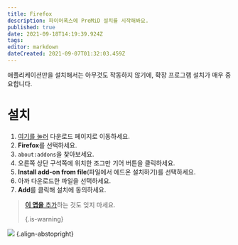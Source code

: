 ```yaml
---
title: Firefox
description: 파이어폭스에 PreMiD 설치를 시작해봐요.
published: true
date: 2021-09-18T14:19:39.924Z
tags: 
editor: markdown
dateCreated: 2021-09-07T01:32:03.459Z
---
```


애플리케이션만을 설치해서는 아무것도 작동하지 않기에, 확장 프로그램 설치가 매우 중요합니다.

# 설치
1. [여기를 눌러](https://premid.app/downloads) 다운로드 페이지로 이동하세요.
2. **Firefox**를 선택하세요.
3. `about:addons`을 찾아보세요.
4. 오른쪽 상단 구석쪽에 위치한 조그만 기어 버튼을 클릭하세요.
5. **Install add-on from file**(파일에서 에드온 설치하기)를 선택하세요.
6. 아까 다운로드한 파일을 선택하세요.
7. **Add**를 클릭해 설치에 동의하세요.

> [**이 앱을** 추가](/install)하는 것도 잊지 마세요. 
> 
> {.is-warning}

![](https://img.icons8.com/color/2x/firefox.png) {.align-abstopright}